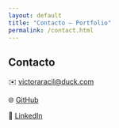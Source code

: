 ```yaml
---
layout: default
title: "Contacto — Portfolio"
permalink: /contact.html
---
```


## Contacto

✉️ [victoraracil@duck.com](mailto:victoraracil@duck.com)

🌐 [GitHub](https://github.com/Victoraracil)

💼 [LinkedIn](https://www.linkedin.com/in/v%C3%ADctor-a-a57153267/)
